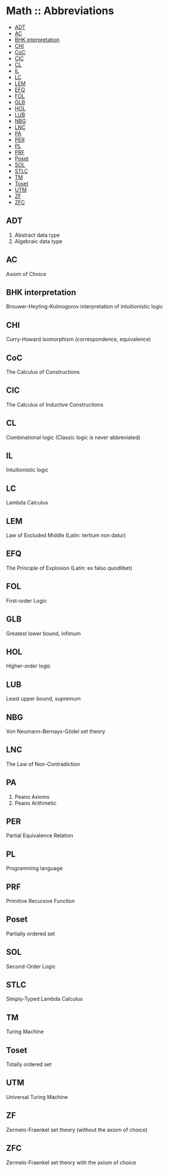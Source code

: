 # Math :: Abbreviations

<!-- TOC -->

- [ADT](#adt)
- [AC](#ac)
- [BHK interpretation](#bhk-interpretation)
- [CHI](#chi)
- [CoC](#coc)
- [CIC](#cic)
- [CL](#cl)
- [IL](#il)
- [LC](#lc)
- [LEM](#lem)
- [EFQ](#efq)
- [FOL](#fol)
- [GLB](#glb)
- [HOL](#hol)
- [LUB](#lub)
- [NBG](#nbg)
- [LNC](#lnc)
- [PA](#pa)
- [PER](#per)
- [PL](#pl)
- [PRF](#prf)
- [Poset](#poset)
- [SOL](#sol)
- [STLC](#stlc)
- [TM](#tm)
- [Toset](#toset)
- [UTM](#utm)
- [ZF](#zf)
- [ZFC](#zfc)

<!-- /TOC -->


## ADT
1. Abstract data type
2. Algebraic data type

## AC
Axiom of Choice

## BHK interpretation
Brouwer-Heyting-Kolmogorov interpretation of intuitionistic logic

## CHI
Curry-Howard isomorphism (correspondence, equivalence)

## CoC
The Calculus of Constructions

## CIC
The Calculus of Inductive Constructions

## CL
Combinational logic (Classic logic is never abbreviated)

## IL
Intuitionistic logic

## LC
Lambda Calculus

## LEM
Law of Excluded Middle (Latin: tertium non datur)

## EFQ
The Principle of Explosion (Latin: ex falso quodlibet)

## FOL
First-order Logic

## GLB
Greatest lower bound, infimum

## HOL
Higher-order logic

## LUB
Least upper bound, supremum

## NBG
Von Neumann-Bernays-Gödel set theory

## LNC
The Law of Non-Contradiction

## PA
1. Peano Axioms
2. Peano Arithmetic

## PER
Partial Equivalence Relation

## PL
Programming language

## PRF
Primitive Recursive Function

## Poset
Partially ordered set

## SOL
Second-Order Logic

## STLC
Simply-Typed Lambda Calculus

## TM
Turing Machine

## Toset
Totally ordered set

## UTM
Universal Turing Machine

## ZF
Zermelo-Fraenkel set theory (without the axiom of choice)

## ZFC
Zermelo-Fraenkel set theory with the axiom of choice
